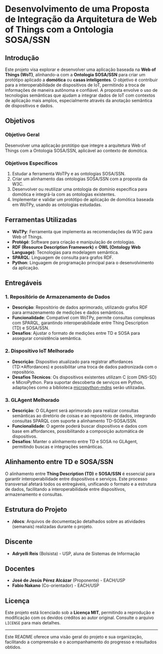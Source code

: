 # Desenvolvimento de uma Proposta de Integração da Arquitetura de Web of Things com a Ontologia SOSA/SSN

## Introdução
Este projeto visa explorar e desenvolver uma aplicação baseada na **Web of Things (WoT)**, alinhando-a com a **Ontologia SOSA/SSN** para criar um protótipo aplicado a **domótica** ou **casas inteligentes**. O objetivo é contribuir para a interoperabilidade de dispositivos de IoT, permitindo a troca de informações de maneira autônoma e confiável. A proposta envolve o uso de tecnologias semânticas que ajudam a integrar dados de IoT com contextos de aplicação mais amplos, especialmente através da anotação semântica de dispositivos e dados.

## Objetivos
### Objetivo Geral
Desenvolver uma aplicação protótipo que integre a arquitetura Web of Things com a Ontologia SOSA/SSN, aplicável ao contexto de domótica.

### Objetivos Específicos
1. Estudar a ferramenta WoTPy e as ontologias SOSA/SSN.
2. Criar um alinhamento das ontologias SOSA/SSN com a proposta da W3C.
3. Desenvolver ou reutilizar uma ontologia de domínio específica para domótica e integrá-la com as ontologias existentes.
4. Implementar e validar um protótipo de aplicação de domótica baseada em WoTPy, usando as ontologias estudadas.

## Ferramentas Utilizadas
- **WoTPy**: Ferramenta que implementa as recomendações da W3C para Web of Things.
- **Protégé**: Software para criação e manipulação de ontologias.
- **RDF (Resource Description Framework)** e **OWL (Ontology Web Language)**: Tecnologias para modelagem semântica.
- **SPARQL**: Linguagem de consulta para grafos RDF.
- **Python**: Linguagem de programação principal para o desenvolvimento da aplicação.

## Entregáveis
### 1. Repositório de Armazenamento de Dados
- **Descrição**: Repositório de dados aprimorado, utilizando grafos RDF para armazenamento de medições e dados semânticos.
- **Funcionalidade**: Compatível com WoTPy, permite consultas complexas com SPARQL, garantindo interoperabilidade entre Thing Description (TD) e SOSA/SSN.
- **Desafios**: Ajustar o formato de medições entre TD e SOSA para assegurar consistência semântica.

### 2. Dispositivo IoT Melhorado
- **Descrição**: Dispositivo atualizado para registrar affordances (TD:*Affordances) e possibilitar uma troca de dados padronizada com o repositório.
- **Desafios Técnicos**: Os dispositivos existentes utilizam C (com DNS-SD) e MicroPython. Para suportar descoberta de serviços em Python, adaptações como a biblioteca [micropython-mdns](https://github.com/cbrand/micropython-mdns) serão utilizadas.

### 3. GLAgent Melhorado
- **Descrição**: O GLAgent será aprimorado para realizar consultas semânticas ao diretório de coisas e ao repositório de dados, integrando consultas SPARQL com suporte a alinhamento TD-SOSA/SSN.
- **Funcionalidade**: O agente poderá buscar dispositivos e dados com base em affordances, possibilitando a composição automática de dispositivos.
- **Desafios**: Manter o alinhamento entre TD e SOSA no GLAgent, permitindo buscas e integrações semânticas.

## Alinhamento entre TD e SOSA/SSN
O alinhamento entre **Thing Description (TD)** e **SOSA/SSN** é essencial para garantir interoperabilidade entre dispositivos e serviços. Este processo transversal afetará todos os entregáveis, unificando o formato e a estrutura de dados, facilitando a interoperabilidade entre dispositivos, armazenamento e consultas.

## Estrutura do Projeto
- **/docs**: Arquivos de documentação detalhados sobre as atividades (semanais) realizadas durante o projeto.

## Discente
- **Adryelli Reis** (Bolsista) - USP, aluna de Sistemas de Informação

## Docentes
- **José de Jesús Pérez Alcázar** (Proponente) - EACH/USP
- **Fabio Nakano** (Co-orientador) - EACH/USP

## Licença
Este projeto está licenciado sob a **Licença MIT**, permitindo a reprodução e modificação com os devidos créditos ao autor original. Consulte o arquivo `LICENSE` para mais detalhes.

---

Este README oferece uma visão geral do projeto e sua organização, facilitando a compreensão e o acompanhamento do progresso e resultados obtidos.

